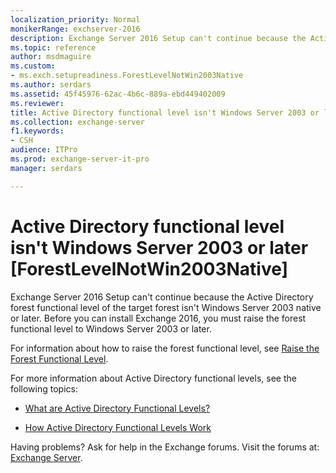```yaml
---
localization_priority: Normal
monikerRange: exchserver-2016
description: Exchange Server 2016 Setup can't continue because the Active Directory forest functional level isn't Windows Server 2003 native or later.
ms.topic: reference
author: msdmaguire
ms.custom:
- ms.exch.setupreadiness.ForestLevelNotWin2003Native
ms.author: serdars
ms.assetid: 45f45976-62ac-4b6c-889a-ebd449402009
ms.reviewer: 
title: Active Directory functional level isn't Windows Server 2003 or later [ForestLevelNotWin2003Native]
ms.collection: exchange-server
f1.keywords:
- CSH
audience: ITPro
ms.prod: exchange-server-it-pro
manager: serdars

---
```


# Active Directory functional level isn't Windows Server 2003 or later [ForestLevelNotWin2003Native]

Exchange Server 2016 Setup can't continue because the Active Directory forest functional level of the target forest isn't Windows Server 2003 native or later. Before you can install Exchange 2016, you must raise the forest functional level to Windows Server 2003 or later.

For information about how to raise the forest functional level, see [Raise the Forest Functional Level](/previous-versions/windows/it-pro/windows-server-2008-R2-and-2008/cc730985(v=ws.11)).

For more information about Active Directory functional levels, see the following topics:

- [What are Active Directory Functional Levels?](/previous-versions/windows/it-pro/windows-server-2003/cc787290(v=ws.10))

- [How Active Directory Functional Levels Work](/previous-versions/windows/it-pro/windows-server-2003/cc739548(v=ws.10))

Having problems? Ask for help in the Exchange forums. Visit the forums at: [Exchange Server](https://social.technet.microsoft.com/forums/office/home?category=exchangeserver).